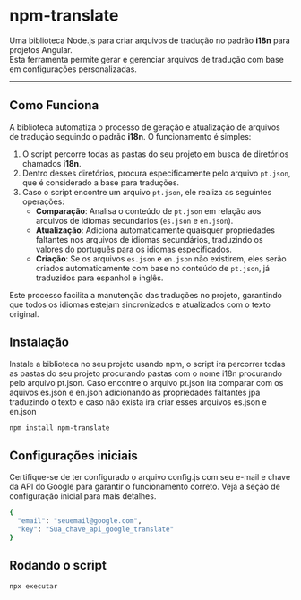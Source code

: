 # npm-translate

Uma biblioteca Node.js para criar arquivos de tradução no padrão **i18n** para projetos Angular.  
Esta ferramenta permite gerar e gerenciar arquivos de tradução com base em configurações personalizadas.

---

## Como Funciona

A biblioteca automatiza o processo de geração e atualização de arquivos de tradução seguindo o padrão **i18n**. O funcionamento é simples:

1. O script percorre todas as pastas do seu projeto em busca de diretórios chamados **i18n**.
2. Dentro desses diretórios, procura especificamente pelo arquivo `pt.json`, que é considerado a base para traduções.
3. Caso o script encontre um arquivo `pt.json`, ele realiza as seguintes operações:
   - **Comparação**: Analisa o conteúdo de `pt.json` em relação aos arquivos de idiomas secundários (`es.json` e `en.json`).
   - **Atualização**: Adiciona automaticamente quaisquer propriedades faltantes nos arquivos de idiomas secundários, traduzindo os valores do português para os idiomas especificados.
   - **Criação**: Se os arquivos `es.json` e `en.json` não existirem, eles serão criados automaticamente com base no conteúdo de `pt.json`, já traduzidos para espanhol e inglês.

Este processo facilita a manutenção das traduções no projeto, garantindo que todos os idiomas estejam sincronizados e atualizados com o texto original.

## Instalação

Instale a biblioteca no seu projeto usando npm, o script ira percorrer todas as pastas do seu projeto procurando pastas com o nome i18n procurando pelo arquivo pt.json. Caso encontre o arquivo pt.json ira comparar com os aquivos es.json e en.json adicionando as propriedades faltantes jpa traduzindo o texto e caso não exista ira criar esses arquivos es.json e en.json

```bash
npm install npm-translate
```

## Configurações iniciais

Certifique-se de ter configurado o arquivo config.js com seu e-mail e chave da API do Google para garantir o funcionamento correto. Veja a seção de configuração inicial para mais detalhes.

```bash
{
  "email": "seuemail@google.com",
  "key": "Sua_chave_api_google_translate"
}
```

## Rodando o script

```bash
npx executar
```
